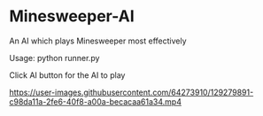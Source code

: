 # Minesweeper-AI
An AI which plays Minesweeper most effectively

Usage: python runner.py

Click AI button for the AI to play


https://user-images.githubusercontent.com/64273910/129279891-c98da11a-2fe6-40f8-a00a-becacaa61a34.mp4


